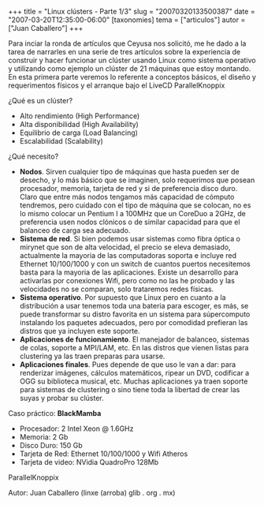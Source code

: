 +++
title = "Linux clústers - Parte 1/3"
slug = "20070320133500387"
date = "2007-03-20T12:35:00-06:00"
[taxonomies]
tema = ["articulos"]
autor = ["Juan Caballero"]
+++

Para inciar la ronda de artículos que Ceyusa nos solicitó, me he dado a
la tarea de narrarles en una serie de tres artículos sobre la
experiencia de construir y hacer funcionar un clúster usando Linux como
sistema operativo y utilizando como ejemplo un clúster de 21 máquinas
que estoy montando.
En esta primera parte veremos lo referente a conceptos básicos, el
diseño y requerimentos físicos y el arranque bajo el LiveCD
ParallelKnoppix

<!-- more -->
¿Qué es un clúster?

- Alto rendimiento (High Performance)
- Alta disponibilidad (High Availability)
- Equilibrio de carga (Load Balancing)
- Escalabilidad (Scalability)

¿Qué necesito?

- **Nodos**. Sirven cualquier tipo de máquinas que hasta pueden ser de
    desecho, y lo más básico que se imaginen, solo requerimos que posean
    procesador, memoria, tarjeta de red y si de preferencia disco duro.
    Claro que entre más nodos tengamos más capacidad de cómputo
    tendremos, pero cuidado con el tipo de máquina que se colocan, no es
    lo mismo colocar un Pentium I a 100MHz que un CoreDuo a 2GHz, de
    preferencia usen nodos clónicos o de similar capacidad para que el
    balanceo de carga sea adecuado.
- **Sistema de red**. Si bien podemos usar sistemas como fibra óptica
    o mirynet que son de alta velocidad, el precio se eleva demasiado,
    actualmente la mayoria de las computadoras soporta e incluye red
    Ethernet 10/100/1000 y con un switch de cuantos puertos necesitemos
    basta para la mayoria de las aplicaciones. Existe un desarrollo para
    activarlas por conexiones Wifi, pero como no las he probado y las
    velocidades no se comparan, solo trataremos redes físicas.
- **Sistema operativo**. Por supuesto que Linux pero en cuanto a la
    distribución a usar tenemos toda una bateria para escoger, es más,
    se puede transformar su distro favorita en un sistema para
    súpercomputo instalando los paquetes adecuados, pero por comodidad
    prefieran las distros que ya incluyen este soporte.
- **Aplicaciones de funcionamiento**. El manejador de balanceo,
    sistemas de colas, soporte a MPI/LAM, etc. En las distros que vienen
    listas para clustering ya las traen preparas para usarse.
- **Aplicaciones finales**. Pues depende de que uso le van a dar: para
    renderizar imágenes, cálculos matemáticos, ripear un DVD, codificar
    a OGG su biblioteca musical, etc. Muchas aplicaciones ya traen
    soporte para sistemas de clustering o sino tiene toda la libertad de
    crear las suyas y probar su clúster.

Caso práctico: **BlackMamba**

- Procesador: 2 Intel Xeon @ 1.6GHz
- Memoria: 2 Gb
- Disco Duro: 150 Gb
- Tarjeta de Red: Ethernet 10/100/1000 y Wifi Atheros
- Tarjeta de video: NVidia QuadroPro 128Mb

ParallelKnoppix

Autor: Juan Caballero (linxe (arroba) glib . org . mx)
